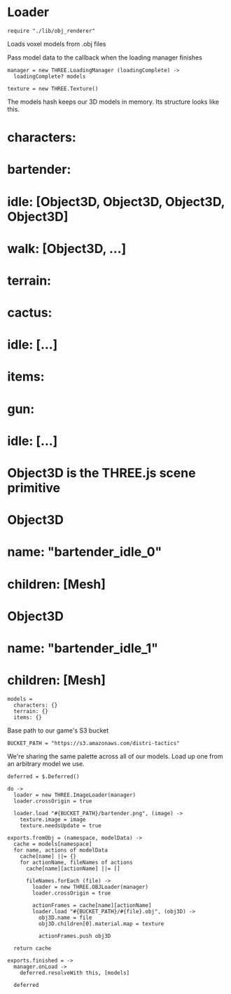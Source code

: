 Loader
======

    require "./lib/obj_renderer"

Loads voxel models from .obj files

Pass model data to the callback when the loading manager finishes

    manager = new THREE.LoadingManager (loadingComplete) ->
      loadingComplete? models

    texture = new THREE.Texture()

The models hash keeps our 3D models in memory.
Its structure looks like this.

# characters:
#   bartender:
#     idle: [Object3D, Object3D, Object3D, Object3D]
#   walk: [Object3D, ...]
# terrain:
#   cactus:
#     idle: [...]
# items:
#   gun:
#     idle: [...]
#
# Object3D is the THREE.js scene primitive
# Object3D
#   name: "bartender_idle_0"
#   children: [Mesh]
#
# Object3D
#   name: "bartender_idle_1"
#   children: [Mesh]

    models =
      characters: {}
      terrain: {}
      items: {}

Base path to our game's S3 bucket

    BUCKET_PATH = "https://s3.amazonaws.com/distri-tactics"

We're sharing the same palette across all of our models.
Load up one from an arbitrary model we use.

    deferred = $.Deferred()

    do ->
      loader = new THREE.ImageLoader(manager)
      loader.crossOrigin = true

      loader.load "#{BUCKET_PATH}/bartender.png", (image) ->
        texture.image = image
        texture.needsUpdate = true

    exports.fromObj = (namespace, modelData) ->
      cache = models[namespace]
      for name, actions of modelData
        cache[name] ||= {}
        for actionName, fileNames of actions
          cache[name][actionName] ||= []

          fileNames.forEach (file) ->
            loader = new THREE.OBJLoader(manager)
            loader.crossOrigin = true

            actionFrames = cache[name][actionName]
            loader.load "#{BUCKET_PATH}/#{file}.obj", (obj3D) ->
              obj3D.name = file
              obj3D.children[0].material.map = texture

              actionFrames.push obj3D

      return cache

    exports.finished = ->
      manager.onLoad ->
        deferred.resolveWith this, [models]

      deferred
